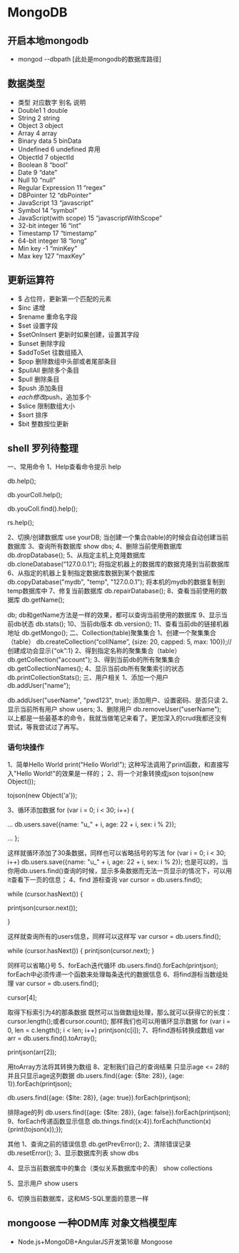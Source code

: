 # MongoDB

## 开启本地mongodb
- mongod --dbpath [此处是mongodb的数据库路径]

## 数据类型
- 类型	对应数字	别名	说明
- Double1	1	double	 
- String	2	string	 
- Object	3	object	 
- Array	4	array	 
- Binary data	5	binData	 
- Undefined	6	undefined	弃用
- ObjectId	7	objectId	 
- Boolean	8	“bool”	 
- Date	9	“date”	 
- Null	10	“null”	 
- Regular Expression	11	“regex”	 
- DBPointer	12	“dbPointer”	 
- JavaScript	13	“javascript”	 
- Symbol	14	“symbol”	 
- JavaScript(with scope)	15	“javascriptWithScope”	 
- 32-bit integer	16	“int”	 
- Timestamp	17	“timestamp”	 
- 64-bit integer	18	“long”	 
- Min key	-1	“minKey”	 
- Max key	127	“maxKey”

## 更新运算符
- $ 占位符，更新第一个匹配的元素
- $inc 递增
- $rename 重命名字段
- $set 设置字段
- $setOnInsert 更新时如果创建，设置其字段
- $unset 删除字段
- $addToSet 往数组插入
- $pop 删除数组中头部或者尾部条目
- $pullAll 删除多个条目
- $pull 删除条目
- $push 添加条目
- $each 修改$push，追加多个
- $slice 限制数组大小
- $sort 排序
- $bit 整数按位更新

## shell 罗列待整理
一、常用命令
1、Help查看命令提示
help

db.help();

db.yourColl.help();

db.youColl.find().help();

rs.help();

2、切换/创建数据库
use yourDB; 当创建一个集合(table)的时候会自动创建当前数据库
3、查询所有数据库
show dbs;
4、删除当前使用数据库
db.dropDatabase();
5、从指定主机上克隆数据库
db.cloneDatabase(“127.0.0.1”); 
将指定机器上的数据库的数据克隆到当前数据库
6、从指定的机器上复制指定数据库数据到某个数据库
db.copyDatabase("mydb", "temp", "127.0.0.1");
将本机的mydb的数据复制到temp数据库中
7、修复当前数据库
db.repairDatabase();
8、查看当前使用的数据库
db.getName();

db; db和getName方法是一样的效果，都可以查询当前使用的数据库
9、显示当前db状态
db.stats();
10、当前db版本
db.version();
11、查看当前db的链接机器地址
db.getMongo();
二、Collection(table)聚集集合
1、创建一个聚集集合（table）
db.createCollection(“collName”, {size: 20, capped: 5, max: 100});//创建成功会显示{“ok”:1}
2、得到指定名称的聚集集合（table）
db.getCollection("account");
3、得到当前db的所有聚集集合
db.getCollectionNames();
4、显示当前db所有聚集索引的状态
db.printCollectionStats();
三、用户相关
1、添加一个用户
db.addUser("name");

db.addUser("userName", "pwd123", true); 
添加用户、设置密码、是否只读
2、显示当前所有用户
show users;
3、删除用户
db.removeUser("userName");  
以上都是一些最基本的命令，我就当做笔记来看了。更加深入的crud我都还没有尝试，等我尝试过了再写。


### 语句块操作
1、简单Hello World
print("Hello World!");
这种写法调用了print函数，和直接写入"Hello World!"的效果是一样的；
2、将一个对象转换成json
tojson(new Object());

tojson(new Object('a'));

3、循环添加数据
for (var i = 0; i < 30; i++) {

... db.users.save({name: "u_" + i, age: 22 + i, sex: i % 2});

... };

这样就循环添加了30条数据，同样也可以省略括号的写法
for (var i = 0; i < 30; i++) db.users.save({name: "u_" + i, age: 22 + i, sex: i % 2});
也是可以的，当你用db.users.find()查询的时候，显示多条数据而无法一页显示的情况下，可以用it查看下一页的信息；
4、find 游标查询
var cursor = db.users.find();

while (cursor.hasNext()) {

printjson(cursor.next());

}

这样就查询所有的users信息，同样可以这样写
var cursor = db.users.find();

while (cursor.hasNext()) { printjson(cursor.next); }

同样可以省略{}号
5、forEach迭代循环
db.users.find().forEach(printjson);
forEach中必须传递一个函数来处理每条迭代的数据信息
6、将find游标当数组处理
var cursor = db.users.find();

cursor[4];

取得下标索引为4的那条数据
既然可以当做数组处理，那么就可以获得它的长度：cursor.length();或者cursor.count();
那样我们也可以用循环显示数据
for (var i = 0, len = c.length(); i < len; i++) printjson(c[i]);
7、将find游标转换成数组
var arr = db.users.find().toArray();

printjson(arr[2]);

用toArray方法将其转换为数组
8、定制我们自己的查询结果
只显示age <= 28的并且只显示age这列数据
db.users.find({age: {$lte: 28}}, {age: 1}).forEach(printjson);

db.users.find({age: {$lte: 28}}, {age: true}).forEach(printjson);

排除age的列
db.users.find({age: {$lte: 28}}, {age: false}).forEach(printjson);
9、forEach传递函数显示信息
db.things.find({x:4}).forEach(function(x) {print(tojson(x));});

其他
1、查询之前的错误信息
db.getPrevError();
2、清除错误记录
db.resetError();
3、显示数据库列表
show dbs

4、显示当前数据库中的集合（类似关系数据库中的表）
show collections

5、显示用户
show users
 
6、切换当前数据库，这和MS-SQL里面的意思一样

## mongoose 一种ODM库 对象文档模型库
- Node.js+MongoDB+AngularJS开发第16章 Mongoose
